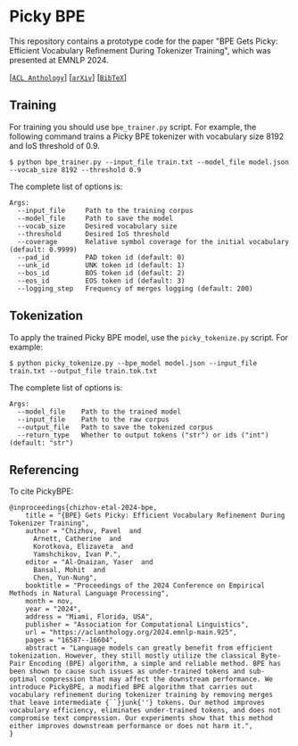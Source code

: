 # Picky BPE

This repository contains a prototype code for the paper "BPE Gets Picky: Efficient Vocabulary Refinement
During Tokenizer Training", which was presented at EMNLP 2024.

[[`ACL Anthology`](https://aclanthology.org/2024.emnlp-main.925)] [[`arXiv`](https://arxiv.org/abs/2409.04599)] [[`BibTeX`](#referencing)] 

## Training

For training you should use `bpe_trainer.py` script. For example, the following command trains a 
Picky BPE tokenizer with vocabulary size 8192 and IoS threshold of 0.9.

```
$ python bpe_trainer.py --input_file train.txt --model_file model.json --vocab_size 8192 --threshold 0.9
```

The complete list of options is:

```
Args:
  --input_file     Path to the training corpus
  --model_file     Path to save the model
  --vocab_size     Desired vocabulary size
  --threshold      Desired IoS threshold
  --coverage       Relative symbol coverage for the initial vocabulary (default: 0.9999)
  --pad_id         PAD token id (default: 0)
  --unk_id         UNK token id (default: 1)
  --bos_id         BOS token id (default: 2)
  --eos_id         EOS token id (default: 3)
  --logging_step   Frequency of merges logging (default: 200)
```

## Tokenization

To apply the trained Picky BPE model, use the `picky_tokenize.py` script. For example:

```
$ python picky_tokenize.py --bpe_model model.json --input_file train.txt --output_file train.tok.txt
```

The complete list of options is:

```
Args:
  --model_file    Path to the trained model
  --input_file    Path to the raw corpus
  --output_file   Path to save the tokenized corpus
  --return_type   Whether to output tokens ("str") or ids ("int") (default: "str")
```

## Referencing

To cite PickyBPE:

```
@inproceedings{chizhov-etal-2024-bpe,
    title = "{BPE} Gets Picky: Efficient Vocabulary Refinement During Tokenizer Training",
    author = "Chizhov, Pavel  and
      Arnett, Catherine  and
      Korotkova, Elizaveta  and
      Yamshchikov, Ivan P.",
    editor = "Al-Onaizan, Yaser  and
      Bansal, Mohit  and
      Chen, Yun-Nung",
    booktitle = "Proceedings of the 2024 Conference on Empirical Methods in Natural Language Processing",
    month = nov,
    year = "2024",
    address = "Miami, Florida, USA",
    publisher = "Association for Computational Linguistics",
    url = "https://aclanthology.org/2024.emnlp-main.925",
    pages = "16587--16604",
    abstract = "Language models can greatly benefit from efficient tokenization. However, they still mostly utilize the classical Byte-Pair Encoding (BPE) algorithm, a simple and reliable method. BPE has been shown to cause such issues as under-trained tokens and sub-optimal compression that may affect the downstream performance. We introduce PickyBPE, a modified BPE algorithm that carries out vocabulary refinement during tokenizer training by removing merges that leave intermediate {``}junk{''} tokens. Our method improves vocabulary efficiency, eliminates under-trained tokens, and does not compromise text compression. Our experiments show that this method either improves downstream performance or does not harm it.",
}
```

